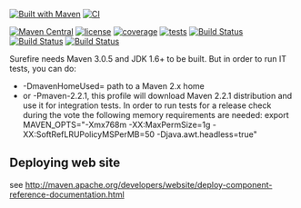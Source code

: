 [![Built with Maven](http://maven.apache.org/images/logos/maven-feather.png)](https://maven.apache.org/surefire/)
[![CI](https://img.shields.io/badge/CI-Jenkins-red.svg?style=flat-square)](https://jenkins-ci.org/)

[![Maven Central](https://maven-badges.herokuapp.com/maven-central/org.apache.maven.surefire/surefire/badge.svg?style=flat)](https://maven-badges.herokuapp.com/maven-central/org.apache.maven.surefire/surefire)
[![license](http://img.shields.io/:license-apache-red.svg)](http://www.apache.org/licenses/LICENSE-2.0.html)
[![coverage](https://img.shields.io/jenkins/c/https/builds.apache.org/maven-surefire.svg)](https://img.shields.io/jenkins/c/https/builds.apache.org/maven-surefire.svg)
[![tests](https://img.shields.io/jenkins/t/https/builds.apache.org/maven-surefire.svg)](https://img.shields.io/jenkins/t/https/builds.apache.org/maven-surefire.svg)
[![Build Status](https://builds.apache.org/job/maven-surefire/badge/icon)](https://builds.apache.org/job/maven-surefire)
[![Build Status](https://builds.apache.org/job/maven-surefire-windows/badge/icon)](https://builds.apache.org/job/maven-surefire-windows)
[![Build Status](https://builds.apache.org/job/maven-surefire-mvn-2.2.1/badge/icon)](https://builds.apache.org/job/maven-surefire-mvn-2.2.1)

Surefire needs Maven 3.0.5 and JDK 1.6+ to be built.
But in order to run IT tests, you can do:
* -DmavenHomeUsed= path to a Maven 2.x home
* or -Pmaven-2.2.1, this profile will download Maven 2.2.1 distribution and use it for integration tests.
In order to run tests for a release check during the vote the following memory requirements are needed:
export MAVEN_OPTS="-Xmx768m -XX:MaxPermSize=1g -XX:SoftRefLRUPolicyMSPerMB=50 -Djava.awt.headless=true"

Deploying web site
------------------

see http://maven.apache.org/developers/website/deploy-component-reference-documentation.html
